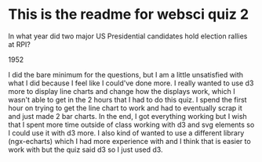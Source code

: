 # This is the readme for websci quiz 2 

In what year did two major US Presidential candidates hold election rallies at RPI?

1952



I did the bare minimum for the questions, but I am a little unsatisfied with what I did because I feel like I could've done more. I really wanted to use d3 more to display line charts and change how the displays work, which I wasn't able to get in the 2 hours that I had to do this quiz. I spend the first hour on trying to get the line chart to work and had to eventually scrap it and just made 2 bar charts. In the end, I got everything working but I wish that I spent more time outside of class working with d3 and svg elements so I could use it with d3 more. I also kind of wanted to use a different library (ngx-echarts) which I had more experience with and I think that is easier to work with but the quiz said d3 so I just used d3.